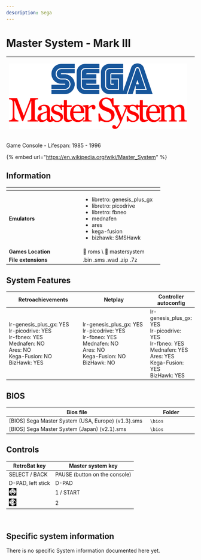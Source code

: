 ```yaml
---
description: Sega
---
```


# Master System - Mark III

| <p></p><p><img src="https://raw.githubusercontent.com/fabricecaruso/es-theme-carbon/5149a33eed46b2af638b06119397d4023b75131f/art/logos/mastersystem.svg" alt="" data-size="original"></p> | <p></p><p><img src="https://upload.wikimedia.org/wikipedia/commons/3/37/Sega_Mark_III_logo.svg" alt="" data-size="original"></p> |
| ----------------------------------------------------------------------------------------------------------------------------------------------------------------------------------------- | -------------------------------------------------------------------------------------------------------------------------------- |

Game Console - Lifespan: 1985 - 1996

{% embed url="https://en.wikipedia.org/wiki/Master_System" %}

## Information

<table data-header-hidden><thead><tr><th width="184"></th><th></th><th data-hidden></th></tr></thead><tbody><tr><td><strong>Emulators</strong></td><td><ul><li>libretro: genesis_plus_gx</li><li>libretro: picodrive</li><li>libretro: fbneo</li><li>mednafen</li><li>ares</li><li>kega-fusion</li><li>bizhawk: SMSHawk</li></ul></td><td></td></tr><tr><td><strong>Games Location</strong></td><td><span data-gb-custom-inline data-tag="emoji" data-code="1f4c1">📁</span> roms \ <span data-gb-custom-inline data-tag="emoji" data-code="1f4c2">📂</span> mastersystem</td><td></td></tr><tr><td><strong>File extensions</strong></td><td>.bin .sms .wad .zip .7z</td><td></td></tr></tbody></table>

## System Features

<table><thead><tr><th width="256">Retroachievements</th><th width="243">Netplay</th><th>Controller autoconfig</th></tr></thead><tbody><tr><td>lr-genesis_plus_gx: YES<br>lr-picodrive: YES<br>lr-fbneo: YES<br>Mednafen: NO<br>Ares: NO<br>Kega-Fusion: NO<br>BizHawk: YES</td><td>lr-genesis_plus_gx: YES<br>lr-picodrive: YES<br>lr-fbneo: YES<br>Mednafen: NO<br>Ares: NO<br>Kega-Fusion: NO<br>BizHawk: NO</td><td>lr-genesis_plus_gx: YES<br>lr-picodrive: YES<br>lr-fbneo: YES<br>Mednafen: YES<br>Ares: YES<br>Kega-Fusion: YES<br>BizHawk: YES</td></tr></tbody></table>

## BIOS

<table><thead><tr><th width="518">Bios file</th><th width="149">Folder</th></tr></thead><tbody><tr><td>[BIOS] Sega Master System (USA, Europe) (v1.3).sms</td><td><code>\bios</code></td></tr><tr><td>[BIOS] Sega Master System (Japan) (v2.1).sms</td><td><code>\bios</code></td></tr></tbody></table>

## Controls

| RetroBat key                                       | Master system key             |
| -------------------------------------------------- | ----------------------------- |
| SELECT / BACK                                      | PAUSE (button on the console) |
| D-PAD, left stick                                  | D-PAD                         |
| ![A](<../../../../.gitbook/assets/image (25).png>) | 1 / START                     |
| ![B](<../../../../.gitbook/assets/image (11).png>) | 2                             |

<div align="left">

<figure><img src="https://i.imgur.com/IY6vs5g.png" alt=""><figcaption></figcaption></figure>

</div>

## Specific system information

There is no specific System information documented here yet.
